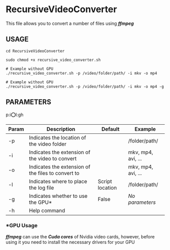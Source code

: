 # RecursiveVideoConverter
This file allows you to convert a number of files using *__ffmpeg__*

## __USAGE__

```
cd RecursiveVideoConverter

sudo chmod +x recursive_video_converter.sh

# Example without GPU
./recursive_video_converter.sh -p /video/folder/path/ -i mkv -o mp4

# Example without GPU
./recursive_video_converter.sh -p /video/folder/path/ -i mkv -o mp4 -g
```

## __PARAMETERS__

p:i:o:l:gh

| Param | Description | Default | Example |
| --- | --- | --- | --- |
| -p | Indicates the location of the video folder | | /folder/path/|
| -i | Indicates the extension of the video to convert | | mkv, mp4, avi, ... |
| -o | Indicates the extension of the files to convert to | | mkv, mp4, avi, ... |
| -l | Indicates where to place the log file | Script location | /folder/path/ |
| -g | Indicates whether to use the GPU* | False | *No parameters* |
| -h | Help command | | |

### *__GPU Usage__

*__ffmpeg__* can use the *__Cuda cores__* of Nvidia video cards, however, before using it you need to install the necessary drivers for your GPU

